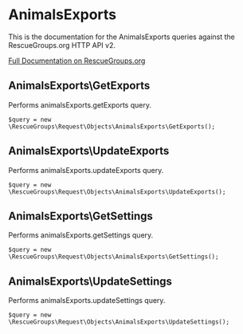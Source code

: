 # AnimalsExports

This is the documentation for the AnimalsExports queries against the RescueGroups.org HTTP API v2.

[Full Documentation on RescueGroups.org](https://userguide.rescuegroups.org/display/APIDG/Object+definitions#Objectdefinitions-)

## AnimalsExports\GetExports

Performs animalsExports.getExports query.

    $query = new \RescueGroups\Request\Objects\AnimalsExports\GetExports();


## AnimalsExports\UpdateExports

Performs animalsExports.updateExports query.

    $query = new \RescueGroups\Request\Objects\AnimalsExports\UpdateExports();


## AnimalsExports\GetSettings

Performs animalsExports.getSettings query.

    $query = new \RescueGroups\Request\Objects\AnimalsExports\GetSettings();


## AnimalsExports\UpdateSettings

Performs animalsExports.updateSettings query.

    $query = new \RescueGroups\Request\Objects\AnimalsExports\UpdateSettings();



